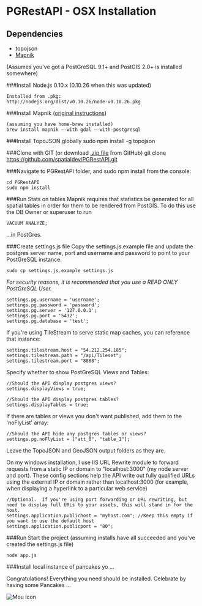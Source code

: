 PGRestAPI - OSX Installation
=========

## Dependencies

* topojson
* [Mapnik](https://github.com/mapnik/mapnik)

(Assumes you've got a PostGreSQL 9.1+ and PostGIS 2.0+ is installed somewhere)

###Install Node.js 0.10.x (0.10.26 when this was updated)
	
	Installed from .pkg:
	http://nodejs.org/dist/v0.10.26/node-v0.10.26.pkg

###Install Mapnik ([original instructions](https://github.com/mapnik/mapnik/wiki/MacInstallation_Homebrew))

	(assuming you have home-brew installed)
	brew install mapnik —-with gdal —-with-postgresql

###Install TopoJSON globally
	sudo npm install -g topojson

###Clone with GIT (or download [.zip file](https://github.com/spatialdev/PGRestAPI/archive/docs.zip) from GitHub)
    git clone https://github.com/spatialdev/PGRestAPI.git

###Navigate to PGRestAPI folder, and sudo npm install
from the console:  
   
	cd PGRestAPI
	sudo npm install

###Run Stats on tables
Mapnik requires that statistics be generated for all spatial tables in order for them to be rendered from PostGIS.
To do this use the DB Owner or superuser to run 

	VACUUM ANALYZE;

...in PostGres.

###Create settings.js file
Copy the settings.js.example file and update the postgres server name, port and username and password to point to your PostGreSQL instance.
	
	sudo cp settings.js.example settings.js

*For security reasons, it is recommended that you use a READ ONLY PostGreSQL User.*

	settings.pg.username = 'username';
	settings.pg.password = 'password';
	settings.pg.server = '127.0.0.1';
	settings.pg.port = '5432';
	settings.pg.database = 'test';

If you're using TileStream to serve static map caches, you can reference that instance:

	settings.tilestream.host = "54.212.254.185";
	settings.tilestream.path = "/api/Tileset";
	settings.tilestream.port = "8888";

Specify whether to show PostGreSQL Views and Tables:

	//Should the API display postgres views?
	settings.displayViews = true;

	//Should the API display postgres tables?
	settings.displayTables = true;

If there are tables or views you don't want published, add them to the 'noFlyList' array:

	//Should the API hide any postgres tables or views?
	settings.pg.noFlyList = ["att_0", "table_1"];


Leave the TopoJSON and GeoJSON output folders as they are.

On my windows installation, I use IIS URL Rewrite module to forward requests from a static IP or domain to "localhost:3000" (my node server and port).
These config sections help the API write out fully qualified URLs using the external IP or domain rather than localhost:3000 (for example, when displaying a hyperlink to a particular web service)

	//Optional.  If you're using port forwarding or URL rewriting, but need to display full URLs to your assets, this will stand in for the host.
	settings.application.publichost = "myhost.com"; //Keep this empty if you want to use the default host
	settings.application.publicport = "80";

###Run
Start the project (assuming installs have all succeeded and you've created the settings.js file)
	
	node app.js

###Install local instance of pancakes yo …

Congratulations!  Everything you need should be installed.  Celebrate by having some Pancakes …

![Mou icon](http://173.201.28.147/pgRESTAPI/chubbs.JPG)
